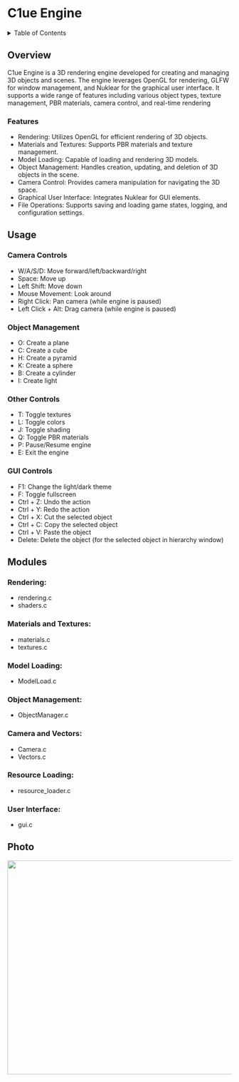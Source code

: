 # C1ue Engine 
<details>
  <summary>Table of Contents</summary>
  <ol>
    <li>
      <a href="#overview">About The Project</a>
      <ul>
        <li><a href="#features">Features</a></li>
      </ul>
    </li>
    <li>
      <a href="#usage">Usage</a>
      <ul>
        <li><a href="#camera_controls">Camera Controls</a></li>
        <li><a href="#object_management">Object Management</a></li>
        <li><a href="#other_controls">Other Controls</a></li>
        <li><a href="#gui_controls">GUI Controls</a></li>
      </ul>
    </li>
    <li>
      <a href="#modules">Modules</a>
      <ul>
        <li><a href="#rendering">Rendering</a></li>
        <li><a href="#materials_and_textures">Materials and Textures</a></li>
        <li><a href="#model_loading">Model Loading</a></li>
        <li><a href="#object_management">Object Management</a></li>
        <li><a href="#camera_and_vectors">Camera and Vectors</a></li>
        <li><a href="#resource_loading">Resource Loading</a></li>
        <li><a href="#user_interface">User Interface</a></li>
      </ul>
      <a href="#photo">Example usage of the Engine</a>
  </ol>
</details>

## Overview
C1ue Engine is a 3D rendering engine developed for creating and managing 3D objects and scenes. The engine leverages OpenGL for rendering, GLFW for window management, and Nuklear for the graphical user interface. It supports a wide range of features including various object types, texture management, PBR materials, camera control, and real-time rendering

### Features
* Rendering: Utilizes OpenGL for efficient rendering of 3D objects.
* Materials and Textures: Supports PBR materials and texture management.
* Model Loading: Capable of loading and rendering 3D models.
* Object Management: Handles creation, updating, and deletion of 3D objects in the scene.
* Camera Control: Provides camera manipulation for navigating the 3D space.
* Graphical User Interface: Integrates Nuklear for GUI elements.
* File Operations: Supports saving and loading game states, logging, and configuration settings.

## Usage

### Camera Controls
* W/A/S/D: Move forward/left/backward/right
* Space: Move up
* Left Shift: Move down
* Mouse Movement: Look around
* Right Click: Pan camera (while engine is paused)
* Left Click + Alt: Drag camera (while engine is paused)

### Object Management
* O: Create a plane
* C: Create a cube
* H: Create a pyramid
* K: Create a sphere
* B: Create a cylinder
* I: Create light

### Other Controls
* T: Toggle textures
* L: Toggle colors
* J: Toggle shading
* Q: Toggle PBR materials
* P: Pause/Resume engine
* E: Exit the engine

### GUI Controls
* F1: Change the light/dark theme
* F: Toggle fullscreen
* Ctrl + Z: Undo the action
* Ctrl + Y: Redo the action
* Ctrl + X: Cut the selected object
* Ctrl + C: Copy the selected object
* Ctrl + V: Paste the object
* Delete: Delete the object (for the selected object in hierarchy window)

  
## Modules
### Rendering:
* rendering.c
* shaders.c
### Materials and Textures:
* materials.c
* textures.c
### Model Loading:
* ModelLoad.c
### Object Management:
* ObjectManager.c
### Camera and Vectors:
* Camera.c
* Vectors.c
### Resource Loading:
* resource_loader.c
### User Interface:
* gui.c

## Photo

<p align="center">
  <img width="1280" height="480" src="https://github.com/Klus3kk/3D-Engine-in-C/assets/93116510/5d7d7ee0-69e4-47eb-b4dd-53081c3f799c">
</p>

